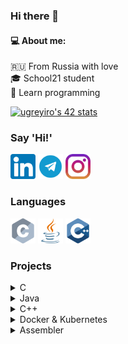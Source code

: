 ### Hi there 👋
#### :computer: About me:
:ru: From Russia with love  
:mortar_board: School21 student  
:book: Learn programming

[![ugreyiro's 42 stats](https://badge42.herokuapp.com/api/stats/ugreyiro?privacyName=true)](https://github.com/JaeSeoKim/badge42)

### Say 'Hi!'
[<img src='/contacts/linkedin.png' alt='linkedin' height='40'>](https://www.linkedin.com/in/aidar-dyuvarov-671917212/)
[<img src='/contacts/telegram.png' alt='telegram' height='40'>](https://t.me/dyuvarov)
[<img src='/contacts/inst.png' height='40'>](https://www.instagram.com/dyuvarov/)

### Languages
<img src='/languages_tools/c_512x512.png' alt='c' height='40'> <img src='/languages_tools/java_512x512.png' alt='java' height='40'> <img src='/languages_tools/cpp_512x512.png' alt='cpp' height='40'>

### Projects

<details><summary>C</summary>

[3D game](https://github.com/Dyuvarov/3D_game_C.git)  
[Dining philosophers](https://github.com/Dyuvarov/Dining-philosophers.git)  
[miniSHELL](https://github.com/Dyuvarov/minishell)  
[My printf](https://github.com/Dyuvarov/my_printf)  
</details>

<details><summary>Java</summary>

[Text game](https://github.com/Dyuvarov/AlchemistConsoleGame)  
[Log parser](https://github.com/Dyuvarov/Java-Log-Parser)  
1 interesting project in progress...
</details>

<details><summary>C++</summary>

2 interesting projects in progres...

</details>

<details><summary>Docker & Kubernetes</summary>

[Services](https://github.com/Dyuvarov/Services)

</details>

<details><summary>Assembler</summary>

[library on assembler](https://github.com/Dyuvarov/Library_asm)

</details>
